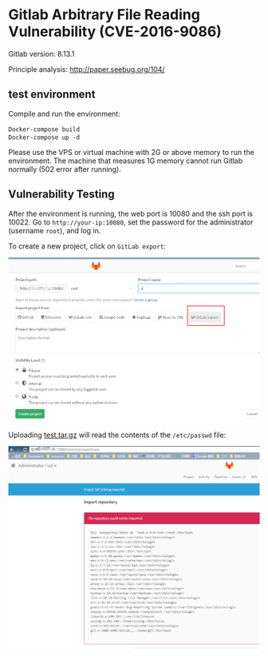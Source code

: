 # Gitlab Arbitrary File Reading Vulnerability (CVE-2016-9086)

Gitlab version: 8.13.1

Principle analysis: http://paper.seebug.org/104/

## test environment

Compile and run the environment:

```
Docker-compose build
Docker-compose up -d
```

Please use the VPS or virtual machine with 2G or above memory to run the environment. The machine that measures 1G memory cannot run Gitlab normally (502 error after running).

## Vulnerability Testing

After the environment is running, the web port is 10080 and the ssh port is 10022. Go to `http://your-ip:10080`, set the password for the administrator (username `root`), and log in.

To create a new project, click on `GitLab export`:

![](2.png)

Uploading [test.tar.gz](test.tar.gz) will read the contents of the `/etc/passwd` file:

![](1.png)